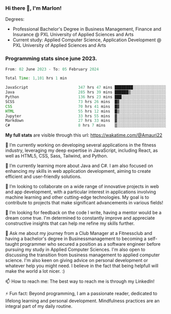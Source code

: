 
### Hi there 👋, I'm Marlon!

Degrees: 
- Professional Bachelor's Degree in Business Management, Finance and Insurance @ PXL University of Applied Sciences and Arts
- Current study: Applied Computer Science, Application Development @ PXL University of Applied Sciences and Arts

### Programming stats since june 2023.
<!--START_SECTION:waka-->

```java
From: 02 June 2023 - To: 05 February 2024

Total Time: 1,101 hrs 1 min

JavaScript                      347 hrs 47 mins ████████░░░░░░░░░░░░░░░░░   31.51 %
Java                            285 hrs 39 mins ██████▒░░░░░░░░░░░░░░░░░░   25.88 %
Python                          136 hrs 23 mins ███░░░░░░░░░░░░░░░░░░░░░░   12.36 %
SCSS                            73 hrs 26 mins  █▓░░░░░░░░░░░░░░░░░░░░░░░   06.65 %
CSS                             70 hrs 41 mins  █▓░░░░░░░░░░░░░░░░░░░░░░░   06.41 %
HTML                            55 hrs 12 mins  █▒░░░░░░░░░░░░░░░░░░░░░░░   05.00 %
Jupyter                         33 hrs 55 mins  ▓░░░░░░░░░░░░░░░░░░░░░░░░   03.07 %
Markdown                        27 hrs 33 mins  ▓░░░░░░░░░░░░░░░░░░░░░░░░   02.50 %
C#                              8 hrs 7 mins    ▒░░░░░░░░░░░░░░░░░░░░░░░░   00.74 %
```

<!--END_SECTION:waka-->
**My full stats** are visible through this url: https://wakatime.com/@Amauri22



🔭 I’m currently working on developing several applications in the fitness industry, leveraging my deep expertise in JavaScript, including React, as well as HTML5, CSS, Sass, Tailwind, and Python.

🌱 I’m currently learning more about Java and C#. I am also focused on enhancing my skills in web application development, aiming to create efficient and user-friendly solutions.

👯 I’m looking to collaborate on a wide range of innovative projects in web and app development, with a particular interest in applications involving machine learning and other cutting-edge technologies. My goal is to contribute to projects that make significant advancements in various fields!

🤔 I’m looking for feedback on the code I write, having a mentor would be a dream come true. I'm determined to constantly improve and appreciate constructive insights that can help me refine my skills further.

💬 Ask me about my journey from a Club Manager at a Fitnessclub and having a bachelor's degree in Businessmanagement to becoming a self-taught programmer who secured a position as a software engineer before pursuing my study in Applied Computer Sciences. I'm also open to discussing the transition from business management to applied computer science. I'm also keen on giving advice on personal development or whatever help you might need. I believe in the fact that being helpfull will make the world a lot nicer. :)

📫 How to reach me: The best way to reach me is through my LinkedIn!

⚡ Fun fact: Beyond programming, I am a passionate reader, dedicated to lifelong learning and personal development. Mindfulness practices are an integral part of my daily routine.


